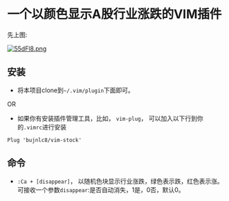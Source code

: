 # 一个以颜色显示A股行业涨跌的VIM插件

先上图:

[![55dFl8.png](https://z3.ax1x.com/2021/10/26/55dFl8.png)](https://imgtu.com/i/55dFl8)

## 安装

*   将本项目clone到`~/.vim/plugin`下面即可。

OR

*   如果你有安装插件管理工具，比如， `vim-plug`， 可以加入以下行到你的`.vimrc`进行安装

<!---->

    Plug 'bujnlc8/vim-stock'

## 命令


* `:Ca + [disappear]`， 以随机色块显示行业涨跌，绿色表示跌，红色表示涨。可接收一个参数`disappear`:是否自动消失，1是，0否，默认0。

